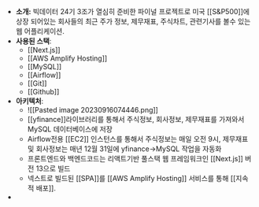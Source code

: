 
- **소개:** 빅데이터 24기 3조가 열심히 준비한 파이널 프로젝트로 미국 [[S&P500]]에 상장 되어있는 회사들의 최근 주가 정보, 제무재표, 주식차트, 관련기사를 볼수 있는 웹 어플리케이션.
- **사용된 스택**: 
	- [[Next.js]]
	- [[AWS Amplify Hosting]]
	- [[MySQL]]
	- [[Airflow]]
	- [[Git]]
	- [[Github]]
- **아키텍처**:
	- ![[Pasted image 20230916074446.png]]
	- [[yfinance]]라이브러리를 통해서 주식정보, 회사정보, 제무재표를 가져와서 MySQL 데이터베이스에 저장
	- Airflow전용 [[EC2]] 인스턴스를 통해서 주식정보는 매일 오전 9시, 제무재표 및 회사정보는 매년 12월 31일에 yfinance->MySQL 작업을 자동화
	- 프론트엔드와 백엔드코드는 리액트기반 풀스택 웹 프레임워크인 [[Next.js]] 버전 13으로 빌드
	- 넥스트로 빌드된 [[SPA]]를 [[AWS Amplify Hosting]] 서비스를 통해 [[지속적 배포]].
- 